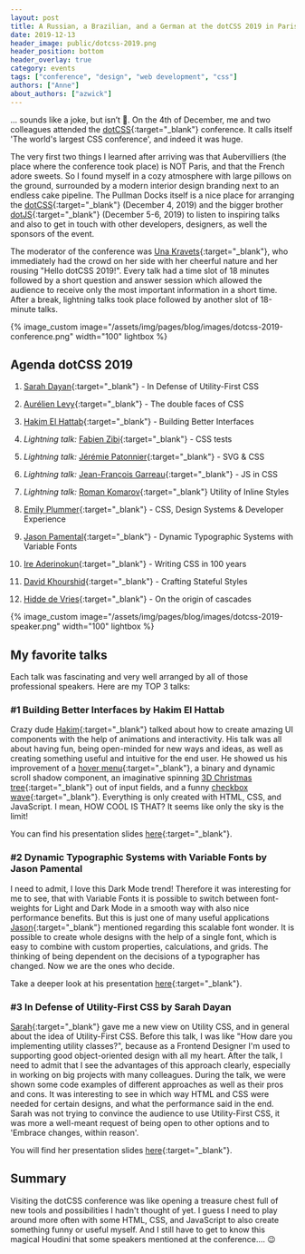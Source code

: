 ```yaml
---
layout: post
title: A Russian, a Brazilian, and a German at the dotCSS 2019 in Paris
date: 2019-12-13
header_image: public/dotcss-2019.png
header_position: bottom
header_overlay: true
category: events
tags: ["conference", "design", "web development", "css"]
authors: ["Anne"]
about_authors: ["azwick"]
---
```


... sounds like a joke, but isn’t 🙂.
On the 4th of December, me and two colleagues attended the [dotCSS](https://www.dotcss.io/){:target="_blank"} conference.
It calls itself 'The world's largest CSS conference', and indeed it was huge. 

The very first two things I learned after arriving was that Aubervilliers (the place where the conference took place) is NOT Paris, and that the French adore sweets.
So I found myself in a cozy atmosphere with large pillows on the ground, surrounded by a modern interior design branding next to an endless cake pipeline.
The Pullman Docks itself is a nice place for arranging the [dotCSS](https://www.dotcss.io/){:target="_blank"} (December 4, 2019) and the bigger brother [dotJS](https://www.dotjs.io/){:target="_blank"} (December 5-6, 2019) to listen to inspiring talks and also to get in touch with other developers, designers, as well the sponsors of the event.

The moderator of the conference was [Una Kravets](https://twitter.com/Una){:target="_blank"}, who immediately had the crowd on her side with her cheerful nature and her rousing "Hello dotCSS 2019!".
Every talk had a time slot of 18 minutes followed by a short question and answer session which allowed the audience to receive only the most important information in a short time.
After a break, lightning talks took place followed by another slot of 18-minute talks.

{% image_custom image="/assets/img/pages/blog/images/dotcss-2019-conference.png" width="100" lightbox %}

## Agenda dotCSS 2019

1. [Sarah Dayan](https://twitter.com/frontstuff_io){:target="_blank"} - In Defense of Utility-First CSS
2. [Aurélien Levy](https://twitter.com/goetsu){:target="_blank"} - The double faces of CSS
3. [Hakim El Hattab](https://twitter.com/hakimel){:target="_blank"} - Building Better Interfaces

4. *Lightning talk:* [Fabien Zibi](https://twitter.com/_faz){:target="_blank"} - CSS tests
5. *Lightning talk:* [Jérémie Patonnier](https://twitter.com/JeremiePat){:target="_blank"} - SVG & CSS
6. *Lightning talk:* [Jean-François Garreau](https://twitter.com/jefbinomed){:target="_blank"} - JS in CSS
7. *Lightning talk:* [Roman Komarov](https://twitter.com/kizmarh){:target="_blank"} Utility of Inline Styles

8. [Emily Plummer](https://twitter.com/emplums){:target="_blank"} - CSS, Design Systems & Developer Experience
9. [Jason Pamental](https://twitter.com/jpamental){:target="_blank"} - Dynamic Typographic Systems with Variable Fonts
10. [Ire Aderinokun](https://twitter.com/ireaderinokun){:target="_blank"} - Writing CSS in 100 years
11. [David Khourshid](https://twitter.com/davidkpiano){:target="_blank"} - Crafting Stateful Styles
12. [Hidde de Vries](https://twitter.com/hdv){:target="_blank"} - On the origin of cascades

{% image_custom image="/assets/img/pages/blog/images/dotcss-2019-speaker.png" width="100" lightbox %}

## My favorite talks

Each talk was fascinating and very well arranged by all of those professional speakers.
Here are my TOP 3 talks:

### #1 Building Better Interfaces by Hakim El Hattab

Crazy dude [Hakim](https://twitter.com/hakimel){:target="_blank"} talked about how to create amazing UI components with the help of animations and interactivity.
His talk was all about having fun, being open-minded for new ways and ideas, as well as creating something useful and intuitive for the end user.
He showed us his improvement of a [hover menu](https://slides.com/wireframe?debug=2#menu){:target="_blank"}, a binary and dynamic scroll shadow component, an imaginative spinning [3D Christmas tree](https://lab.hakim.se/domtree/){:target="_blank"} out of input fields, and a funny [checkbox wave](https://lab.hakim.se/checkwave/){:target="_blank"}.
Everything is only created with HTML, CSS, and JavaScript.
I mean, HOW COOL IS THAT?
It seems like only the sky is the limit! 

You can find his presentation slides [here](https://team.slides.com/hakimel/dotcss-2019/){:target="_blank"}.

### #2 Dynamic Typographic Systems with Variable Fonts by Jason Pamental

I need to admit, I love this Dark Mode trend!
Therefore it was interesting for me to see, that with Variable Fonts it is possible to switch between font-weights for Light and Dark Mode in a smooth way with also nice performance benefits.
But this is just one of many useful applications [Jason](https://twitter.com/jpamental){:target="_blank"} mentioned regarding this scalable font wonder.
It is possible to create whole designs with the help of a single font, which is easy to combine with custom properties, calculations, and grids.
The thinking of being dependent on the decisions of a typographer has changed.
Now we are the ones who decide. 

Take a deeper look at his presentation [here](https://noti.st/jpamental/Z0MwNQ/dynamic-typographic-systems-with-variable-fonts){:target="_blank"}.

### #3 In Defense of Utility-First CSS by Sarah Dayan

[Sarah](https://twitter.com/frontstuff_io){:target="_blank"} gave me a new view on Utility CSS, and in general about the idea of Utility-First CSS.
Before this talk, I was like "How dare you implementing utility classes?", because as a Frontend Designer I'm used to supporting good object-oriented design with all my heart.
After the talk, I need to admit that I see the advantages of this approach clearly, especially in working on big projects with many colleagues.
During the talk, we were shown some code examples of different approaches as well as their pros and cons.
It was interesting to see in which way HTML and CSS were needed for certain designs, and what the performance said in the end.
Sarah was not trying to convince the audience to use Utility-First CSS, it was more a well-meant request of being open to other options and to 'Embrace changes, within reason'.

You will find her presentation slides [here](https://noti.st/sarahdayan/pmD0XT/in-defense-of-utility-first-css){:target="_blank"}.

## Summary

Visiting the dotCSS conference was like opening a treasure chest full of new tools and possibilities I hadn't thought of yet.
I guess I need to play around more often with some HTML, CSS, and JavaScript to also create something funny or useful myself.
And I still have to get to know this magical Houdini that some speakers mentioned at the conference.... 😉